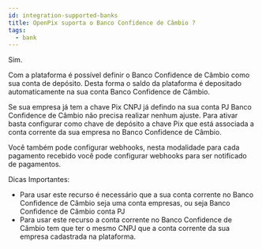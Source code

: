 ```yaml
---
id: integration-supported-banks
title: OpenPix suporta o Banco Confidence de Câmbio ?
tags:
  - bank
---
```


Sim.

Com a plataforma é possível definir o Banco Confidence de Câmbio como sua conta de depósito. Desta forma o saldo da plataforma é depositado automaticamente na sua conta Banco Confidence de Câmbio.

Se sua empresa já tem a chave Pix CNPJ já defindo na sua conta PJ Banco Confidence de Câmbio não precisa realizar nenhum ajuste. Para ativar basta configurar como chave de depósito a chave Pix que está associada a conta corrente da sua empresa no Banco Confidence de Câmbio.

Você também pode configurar webhooks, nesta modalidade para cada pagamento recebido você pode configurar webhooks para ser notificado de pagamentos.

Dicas Importantes:

- Para usar este recurso é necessário que a sua conta corrente no Banco Confidence de Câmbio seja uma conta empresas, ou seja Banco Confidence de Câmbio conta PJ
- Para usar este recurso a conta corrente no Banco Confidence de Câmbio tem que ter o mesmo CNPJ que a conta corrente da sua empresa cadastrada na plataforma.
